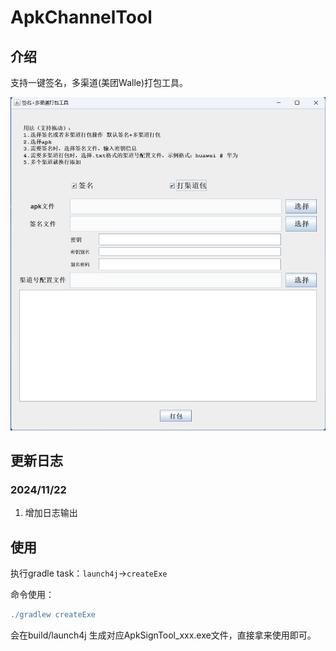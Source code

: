 # ApkChannelTool

## 介绍
支持一键签名，多渠道(美团Walle)打包工具。

![Image text](/screenshot/img1.png)

## 更新日志

### 2024/11/22
1. 增加日志输出



## 使用
执行gradle task：`launch4j`->`createExe`

命令使用：
```groovy
./gradlew createExe 
```

会在build/launch4j 生成对应ApkSignTool_xxx.exe文件，直接拿来使用即可。
